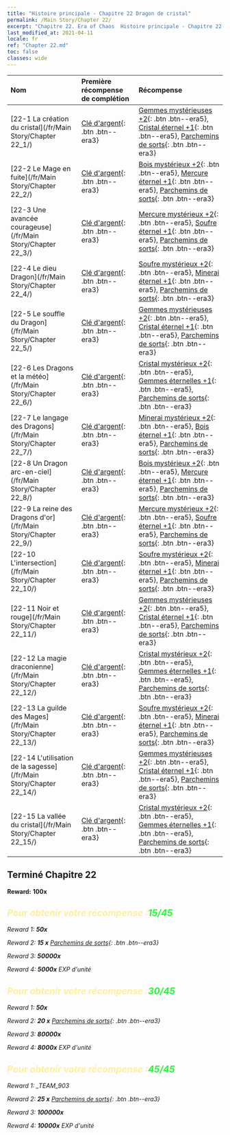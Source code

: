 ```yaml
---
title: "Histoire principale - Chapitre 22 Dragon de cristal"
permalink: /Main Story/Chapter 22/
excerpt: "Chapitre 22. Era of Chaos  Histoire principale - Chapitre 22. Dragon de cristal"
last_modified_at: 2021-04-11
locale: fr
ref: "Chapter 22.md"
toc: false
classes: wide
---
```


  | Nom |  Première récompense de complétion | Récompense |
  |:------------|:------------|:------------| 
  | [22-1 La création du cristal](/fr/Main Story/Chapter 22_1/) | [Clé d'argent](/fr/Items/con_693/){: .btn .btn--era3} | [Gemmes mystérieuses +2](/fr/Items/mat_79/){: .btn .btn--era5}, [Cristal éternel +1](/fr/Items/mat_73/){: .btn .btn--era5}, [Parchemins de sorts](/fr/Items/con_694/){: .btn .btn--era3} |
  | [22-2 Le Mage en fuite](/fr/Main Story/Chapter 22_2/) | [Clé d'argent](/fr/Items/con_693/){: .btn .btn--era3} | [Bois mystérieux +2](/fr/Items/mat_76/){: .btn .btn--era5}, [Mercure éternel +1](/fr/Items/mat_70/){: .btn .btn--era5}, [Parchemins de sorts](/fr/Items/con_694/){: .btn .btn--era3} |
  | [22-3 Une avancée courageuse](/fr/Main Story/Chapter 22_3/) | [Clé d'argent](/fr/Items/con_693/){: .btn .btn--era3} | [Mercure mystérieux +2](/fr/Items/mat_77/){: .btn .btn--era5}, [Soufre éternel +1](/fr/Items/mat_71/){: .btn .btn--era5}, [Parchemins de sorts](/fr/Items/con_694/){: .btn .btn--era3} |
  | [22-4 Le dieu Dragon](/fr/Main Story/Chapter 22_4/) | [Clé d'argent](/fr/Items/con_693/){: .btn .btn--era3} | [Soufre mystérieux +2](/fr/Items/mat_78/){: .btn .btn--era5}, [Minerai éternel +1](/fr/Items/mat_68/){: .btn .btn--era5}, [Parchemins de sorts](/fr/Items/con_694/){: .btn .btn--era3} |
  | [22-5 Le souffle du Dragon](/fr/Main Story/Chapter 22_5/) | [Clé d'argent](/fr/Items/con_693/){: .btn .btn--era3} | [Gemmes mystérieuses +2](/fr/Items/mat_79/){: .btn .btn--era5}, [Cristal éternel +1](/fr/Items/mat_73/){: .btn .btn--era5}, [Parchemins de sorts](/fr/Items/con_694/){: .btn .btn--era3} |
  | [22-6 Les Dragons et la météo](/fr/Main Story/Chapter 22_6/) | [Clé d'argent](/fr/Items/con_693/){: .btn .btn--era3} | [Cristal mystérieux +2](/fr/Items/mat_80/){: .btn .btn--era5}, [Gemmes éternelles +1](/fr/Items/mat_72/){: .btn .btn--era5}, [Parchemins de sorts](/fr/Items/con_694/){: .btn .btn--era3} |
  | [22-7 Le langage des Dragons](/fr/Main Story/Chapter 22_7/) | [Clé d'argent](/fr/Items/con_693/){: .btn .btn--era3} | [Minerai mystérieux +2](/fr/Items/mat_75/){: .btn .btn--era5}, [Bois éternel +1](/fr/Items/mat_69/){: .btn .btn--era5}, [Parchemins de sorts](/fr/Items/con_694/){: .btn .btn--era3} |
  | [22-8 Un Dragon arc-en-ciel](/fr/Main Story/Chapter 22_8/) | [Clé d'argent](/fr/Items/con_693/){: .btn .btn--era3} | [Bois mystérieux +2](/fr/Items/mat_76/){: .btn .btn--era5}, [Mercure éternel +1](/fr/Items/mat_70/){: .btn .btn--era5}, [Parchemins de sorts](/fr/Items/con_694/){: .btn .btn--era3} |
  | [22-9 La reine des Dragons d'or](/fr/Main Story/Chapter 22_9/) | [Clé d'argent](/fr/Items/con_693/){: .btn .btn--era3} | [Mercure mystérieux +2](/fr/Items/mat_77/){: .btn .btn--era5}, [Soufre éternel +1](/fr/Items/mat_71/){: .btn .btn--era5}, [Parchemins de sorts](/fr/Items/con_694/){: .btn .btn--era3} |
  | [22-10 L'intersection](/fr/Main Story/Chapter 22_10/) | [Clé d'argent](/fr/Items/con_693/){: .btn .btn--era3} | [Soufre mystérieux +2](/fr/Items/mat_78/){: .btn .btn--era5}, [Minerai éternel +1](/fr/Items/mat_68/){: .btn .btn--era5}, [Parchemins de sorts](/fr/Items/con_694/){: .btn .btn--era3} |
  | [22-11 Noir et rouge](/fr/Main Story/Chapter 22_11/) | [Clé d'argent](/fr/Items/con_693/){: .btn .btn--era3} | [Gemmes mystérieuses +2](/fr/Items/mat_79/){: .btn .btn--era5}, [Cristal éternel +1](/fr/Items/mat_73/){: .btn .btn--era5}, [Parchemins de sorts](/fr/Items/con_694/){: .btn .btn--era3} |
  | [22-12 La magie draconienne](/fr/Main Story/Chapter 22_12/) | [Clé d'argent](/fr/Items/con_693/){: .btn .btn--era3} | [Cristal mystérieux +2](/fr/Items/mat_80/){: .btn .btn--era5}, [Gemmes éternelles +1](/fr/Items/mat_72/){: .btn .btn--era5}, [Parchemins de sorts](/fr/Items/con_694/){: .btn .btn--era3} |
  | [22-13 La guilde des Mages](/fr/Main Story/Chapter 22_13/) | [Clé d'argent](/fr/Items/con_693/){: .btn .btn--era3} | [Soufre mystérieux +2](/fr/Items/mat_78/){: .btn .btn--era5}, [Minerai éternel +1](/fr/Items/mat_68/){: .btn .btn--era5}, [Parchemins de sorts](/fr/Items/con_694/){: .btn .btn--era3} |
  | [22-14 L'utilisation de la sagesse](/fr/Main Story/Chapter 22_14/) | [Clé d'argent](/fr/Items/con_693/){: .btn .btn--era3} | [Gemmes mystérieuses +2](/fr/Items/mat_79/){: .btn .btn--era5}, [Cristal éternel +1](/fr/Items/mat_73/){: .btn .btn--era5}, [Parchemins de sorts](/fr/Items/con_694/){: .btn .btn--era3} |
  | [22-15 La vallée du cristal](/fr/Main Story/Chapter 22_15/) | [Clé d'argent](/fr/Items/con_693/){: .btn .btn--era3} | [Cristal mystérieux +2](/fr/Items/mat_80/){: .btn .btn--era5}, [Gemmes éternelles +1](/fr/Items/mat_72/){: .btn .btn--era5}, [Parchemins de sorts](/fr/Items/con_694/){: .btn .btn--era3} |


## Terminé Chapitre 22

 **Reward:**  **100x** <i class="fas fa-gem"/>



## <span style="color: #ffeea0">Pour obtenir votre récompense :</span><span style="color: #27f73a">15/45</span>

 Reward 1:  **50x** <i class="fas fa-gem"/>

 Reward 2: **15 x** [Parchemins de sorts](/fr/Items/con_694/){: .btn .btn--era3}

 Reward 3:  **50000x** <i class="fas fa-coins"/>

 Reward 4:  **5000x** EXP d'unité



## <span style="color: #ffeea0">Pour obtenir votre récompense :</span><span style="color: #27f73a">30/45</span>

 Reward 1:  **50x** <i class="fas fa-gem"/>

 Reward 2: **20 x** [Parchemins de sorts](/fr/Items/con_694/){: .btn .btn--era3}

 Reward 3:  **80000x** <i class="fas fa-coins"/>

 Reward 4:  **8000x** EXP d'unité



## <span style="color: #ffeea0">Pour obtenir votre récompense :</span><span style="color: #27f73a">45/45</span>

 Reward 1: _TEAM_903

 Reward 2: **25 x** [Parchemins de sorts](/fr/Items/con_694/){: .btn .btn--era3}

 Reward 3:  **100000x** <i class="fas fa-coins"/>

 Reward 4:  **10000x** EXP d'unité

